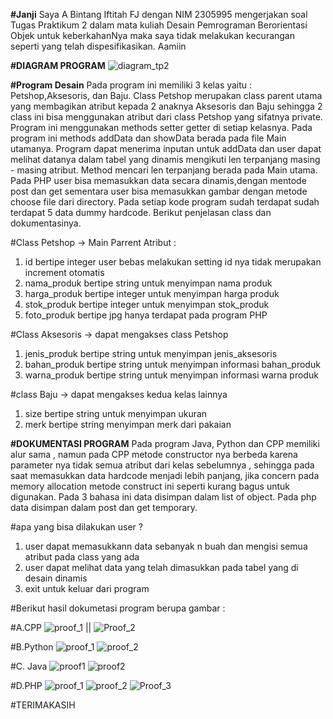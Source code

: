 **#Janji**
Saya A Bintang Iftitah FJ dengan NIM 2305995 mengerjakan soal Tugas Praktikum 2 dalam mata kuliah Desain Pemrograman Berorientasi Objek untuk keberkahanNya maka saya tidak melakukan kecurangan seperti yang telah dispesifikasikan. Aamiin


**#DIAGRAM PROGRAM**
![diagram_tp2](https://github.com/user-attachments/assets/19fce52a-6ff9-48d2-a54a-e3a1ed73592c)

**#Program Desain**
  Pada program ini memiliki 3 kelas yaitu : Petshop,Aksesoris, dan Baju. Class Petshop merupakan class parent utama yang membagikan atribut kepada 2 anaknya Aksesoris dan Baju sehingga 2 class ini bisa menggunakan atribut dari class Petshop yang sifatnya private. Program ini menggunakan methods setter getter di setiap kelasnya. Pada program ini methods addData dan showData berada pada file Main utamanya. Program dapat menerima inputan untuk addData dan user dapat melihat datanya dalam tabel yang dinamis mengikuti len terpanjang masing - masing atribut. Method mencari len terpanjang berada pada Main utama. 
  Pada PHP user bisa memasukkan data secara dinamis,dengan mentode post dan get sementara user bisa memasukkan gambar dengan metode choose file dari directory.
  Pada setiap kode program sudah terdapat sudah terdapat 5 data dummy hardcode. Berikut penjelasan class dan dokumentasinya.


#Class Petshop -> Main Parrent
Atribut :
1. id bertipe integer user bebas melakukan setting id nya tidak merupakan increment otomatis
2. nama_produk bertipe string untuk menyimpan nama produk
3. harga_produk bertipe integer untuk menyimpan harga produk
4. stok_produk bertipe integer untuk menyimpan stok_produk
5. foto_produk bertipe jpg hanya terdapat pada program PHP

#Class Aksesoris -> dapat mengakses class Petshop
1. jenis_produk bertipe string untuk menyimpan jenis_aksesoris
2. bahan_produk bertipe string untuk menyimpan informasi bahan_produk
3. warna_produk bertipe string untuk menyimpan informasi warna produk

#class Baju -> dapat mengakses kedua kelas lainnya
1. size bertipe string untuk menyimpan ukuran
2. merk bertipe string menyimpan merk dari pakaian

**#DOKUMENTASI PROGRAM**
Pada program Java, Python dan CPP memiliki alur sama  , namun pada CPP metode constructor nya berbeda karena parameter nya tidak semua atribut dari kelas sebelumnya , sehingga pada saat memasukkan data hardcode menjadi lebih panjang, jika concern pada memory allocation metode construct ini seperti kurang bagus untuk digunakan. Pada 3 bahasa ini data disimpan dalam list of object. Pada php data disimpan dalam post dan get temporary.

#apa yang bisa dilakukan user ?
1. user dapat memasukkann data sebanyak n buah dan mengisi semua atribut pada class yang ada
2. user dapat melihat data yang telah dimasukkan pada tabel yang di desain dinamis
3. exit untuk keluar dari program

#Berikut hasil dokumetasi program berupa gambar :

#A.CPP
![proof_1](https://github.com/user-attachments/assets/971a9810-6635-43b5-8cb9-30bf2055df59) || ![Proof_2](https://github.com/user-attachments/assets/a6e1e519-73bb-4d52-b430-33584c64f272)

#B.Python
![proof_1](https://github.com/user-attachments/assets/40aa16f8-b8d7-4c91-9089-f2b79fbaac98)
![proof_2](https://github.com/user-attachments/assets/20e06762-3300-42e1-94b3-32b91f0be4e0)

#C. Java
![proof1](https://github.com/user-attachments/assets/8dbde20e-379b-4466-9d81-03bd0dd16b79)
![proof2](https://github.com/user-attachments/assets/2ffd5419-8237-4142-8c2d-c0d31b80c730)

#D.PHP
![proof_1](https://github.com/user-attachments/assets/c9fae818-f648-40b9-a895-b5b2d28909ee)
![proof_2](https://github.com/user-attachments/assets/dad89b67-964e-4933-be55-c20b2f0d2e2d)
![Proof_3](https://github.com/user-attachments/assets/6fc21fd9-5dc9-416c-a55e-23378ddb7176)


#TERIMAKASIH 







